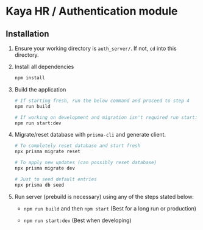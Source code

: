 # Kaya HR / Authentication module

## Installation

1. Ensure your working directory is `auth_server/`. If not, `cd` into this directory.

2. Install all dependencies

   ```sh
   npm install
   ```

3. Build the application

   ```sh
   # If starting fresh, run the below command and proceed to step 4
   npm run build

   # If working on development and migration isn't required run start:dev
   npm run start:dev
   ```

4. Migrate/reset database with `prisma-cli` and generate client.
   
   ```sh
   # To completely reset database and start fresh
   npx prisma migrate reset
   ```

   ```sh
   # To apply new updates (can possibly reset database)
   npx prisma migrate dev
   ```

   ```sh
   # Just to seed default entries
   npx prisma db seed
   ```

5. Run server (prebuild is necessary) using any of the steps stated below:

    - `npm run build` and then `npm start` (Best for a long run or production)
  
    - `npm run start:dev` (Best when developing)